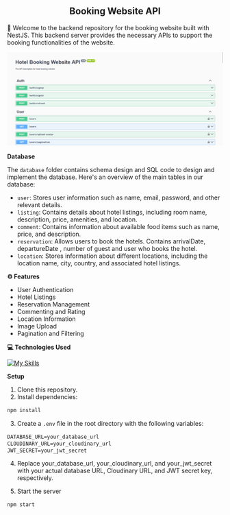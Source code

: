 <h2 align="center">Booking Website API</h2>

👋 Welcome to the backend repository for the booking website built with NestJS. This backend server provides the necessary APIs to support the booking functionalities of the website.

<p align="center"><img style="align: center;" src="https://raw.githubusercontent.com/vinhphuphan/booking-website/main/client/hotel_images/Screenshot%202024-06-03%20225617.png" width=full></p>

**Database**

The `database` folder contains schema design and SQL code to design and implement the database.  Here's an overview of the main tables in our database:

* `user`: Stores user information such as name, email, password, and other relevant details.
* `listing`: Contains details about hotel listings, including room name, description, price, amenities, and location.
* `comment`: Contains information about available food items such as name, price, and description.
* `reservation`: Allows users to book the hotels. Contains arrivalDate, departureDate , number of guest and user who books the hotel.
* `location`: Stores information about different locations, including the location name, city, country, and associated hotel listings.

**⚙️ Features**

* User Authentication
* Hotel Listings
* Reservation Management
* Commenting and Rating
* Location Information
* Image Upload
* Pagination and Filtering

**💻 Technologies Used**

[![My Skills](https://skillicons.dev/icons?i=nestjs,prisma,mysql,postman)](https://skillicons.dev)

**Setup**

1. Clone this repository.
2. Install dependencies:

```bash
npm install
```

3. Create a `.env` file in the root directory with the following variables:

```
DATABASE_URL=your_database_url
CLOUDINARY_URL=your_cloudinary_url
JWT_SECRET=your_jwt_secret
```
4. Replace your_database_url, your_cloudinary_url, and your_jwt_secret with your actual database URL, Cloudinary URL, and JWT secret key, respectively.

5. Start the server

```bash
npm start
```
